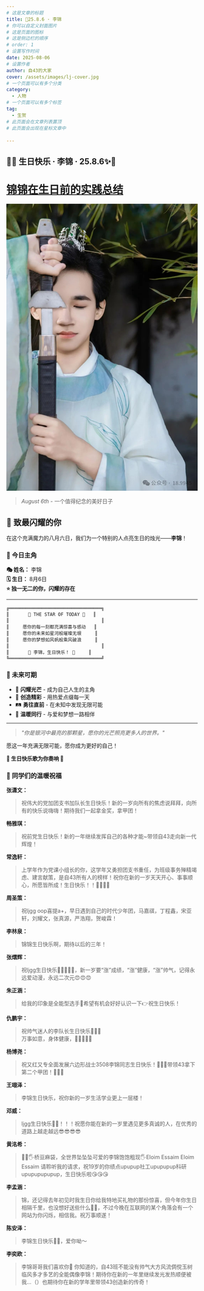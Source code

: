 ```yaml
---
# 这是文章的标题
title: 🎂25.8.6 · 李锦
# 你可以自定义封面图片
# 这是页面的图标
# 这是侧边栏的顺序
# order: 1
# 设置写作时间
date: 2025-08-06
# 设置作者
author: 自43的大家
cover: /assets/images/lj-cover.jpg
# 一个页面可以有多个分类
category:
  - 人物
# 一个页面可以有多个标签
tag:
  - 生贺
# 此页面会在文章列表置顶
# 此页面会出现在星标文章中

---
```



## 🎉✨ 生日快乐 · 李锦 · 25.8.6✨🎉

# [锦锦在生日前的实践总结](https://mp.weixin.qq.com/s/3Fnvq_39A-c9RPoysBpHyA)
![](/assets/images/lj-1.jpg)


> *August 6th* - 一个值得纪念的美好日子

## 🌟 致最闪耀的你

在这个充满魔力的八月六日，我们为一个特别的人点亮生日的烛光——**李锦**！

### 🎈 今日主角

**🎭 姓名：** 李锦  
**🗓️ 生日：** 8月6日  
**⭐ 独一无二的你，闪耀的存在**

---

```
╔══════════════════════════════════╗
║       🌟 THE STAR OF TODAY 🌟   ║
║                                  ║
║     愿你的每一刻都充满惊喜与感动   ║
║     愿你的未来如星河般璀璨无垠     ║
║     愿你的梦想如风帆般乘风破浪     ║
║                                  ║
║       🎉 李锦，生日快乐！ 🎉     ║
╚══════════════════════════════════╝
```

### 🌈 未来可期

- 🌟 **闪耀光芒** - 成为自己人生的主角  
- 🎨 **创造精彩** - 用热爱点缀每一天  
- 🛤️ **勇往直前** - 在未知中发现无限可能  
- 💖 **温暖同行** - 与爱和梦想一路相伴  

---

> *"你是银河中最亮的那颗星，愿你的光芒照亮更多人的世界。"*

愿这一年充满无限可能，愿你成为更好的自己！

**🎵 生日快乐歌为你奏响 🎵**
### 🎤 同学们的温暖祝福
**张潇文：**  
> 祝伟大的党加团支书加队长生日快乐！新的一岁向所有的焦虑说拜拜，向所有的快乐说嗨嗨！期待我们一起拿金奖，拿甲团！

**畅雅琪：**  
> 祝前党生日快乐！新的一年继续发挥自己的各种才能~带领自43走向新一代辉煌！

**常逸轩：**  
> 上学年作为党课小组长的你，这学年又勇担团支书重任，为班级事务殚精竭虑、建言献策，是自43所有人的榜样！祝你在新的一岁天天开心、事事顺心，所愿皆所成！生日快乐！！🎂🎂🎉🎉

**周圣策：**  
> 祝ljgg oop喜提a+，早日遇到自己的时代少年团，马嘉祺，丁程鑫，宋亚轩，刘耀文，张真源，严浩翔，贺峻霖！

**李林泉：**  
> 锦锦生日快乐啊，期待以后的三年！

**张熠辉：**  
> 祝ljgg生日快乐🎂🎂🎂🎂🎂，新一岁要“涨”成绩，“涨”健康，“涨”帅气，记得永远爱动漫，永远二次元😍😍😍

**朱正涵：**  
> 给我的印象是全能型选手💪希望有机会好好认识一下👉祝生日快乐！

**仇鹏宇：**  
> 祝帅气迷人的李队长生日快乐🌹🌹🌹  
> 万事如意，身体健康，🎂🎆🎆🎉🌹

**杨博尧：**  
> 祝又红又专全面发展六边形战士3508李锦同志生日快乐！🎂🎂🎂带领43拿下第二个甲团！🎉🎉🎉

**王翊泽：**  
> 李锦生日快乐，祝你新的一岁生活学业更上一层楼！

**邓威：**  
> ljgg生日快乐🎂🎂！！！祝愿你能在新的一岁里遇见更多真诚的人，在优秀的道路上越走越远😎😎😎😎

**黄洺希：**  
> 🫷🫷🖐️桥豆麻袋，全世界坠坠坠可爱的李锦饱饱粗现🖐️Eloim Essaim Eloim Essaim 请聆听我的请求，祝19岁的你绩点upupup社工upupupup科研upupupupupup，生日快乐啦😘😘😘

**李孟涵：**  
> 锦，还记得去年初见时我生日你给我特地买礼物的那份惊喜，但今年你生日相隔千里，也没想好送些什么🤦‍♂️，不过今晚在互联网的某个角落会有一个网站为你闪烁，相信我。祝万事顺遂！

**陈安泽：**  
> 李锦生日快乐🎂🎂，爱你呦～

**李奕欧：**  
> 李锦哥哥我们喜欢你🫶 你知道的，自43班不能没有帅气大方风流倜傥玉树临风多才多艺的全能偶像李锦！期待你在新的一年里继续发光发热顺便被我…（）也期待你在新的学年里带领43创造新的传奇！
